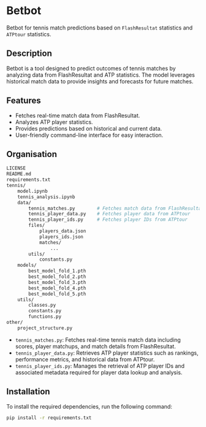 # Betbot

Betbot for tennis match predictions based on `FlashResultat` statistics and `ATPtour` statistics.

## Description

Betbot is a tool designed to predict outcomes of tennis matches by analyzing data from FlashResultat and ATP statistics. The model leverages historical match data to provide insights and forecasts for future matches.

## Features

- Fetches real-time match data from FlashResultat.
- Analyzes ATP player statistics.
- Provides predictions based on historical and current data.
- User-friendly command-line interface for easy interaction.

## Organisation

```bash
LICENSE
README.md
requirements.txt
tennis/
    model.ipynb
    tennis_analysis.ipynb
    data/
        tennis_matches.py        # Fetches match data from FlashResultat
        tennis_player_data.py    # Fetches player data from ATPtour
        tennis_player_ids.py     # Fetches player IDs from ATPtour
        files/
            players_data.json
            players_ids.json
            matches/
                ...
        utils/
            constants.py
    models/
        best_model_fold_1.pth
        best_model_fold_2.pth
        best_model_fold_3.pth
        best_model_fold_4.pth
        best_model_fold_5.pth
    utils/
        classes.py
        constants.py
        functions.py
other/
    project_structure.py
```

- `tennis_matches.py`: Fetches real-time tennis match data including scores, player matchups, and match details from FlashResultat.
- `tennis_player_data.py`: Retrieves ATP player statistics such as rankings, performance metrics, and historical data from ATPtour.
- `tennis_player_ids.py`: Manages the retrieval of ATP player IDs and associated metadata required for player data lookup and analysis.


## Installation

To install the required dependencies, run the following command:

```bash
pip install -r requirements.txt
```
